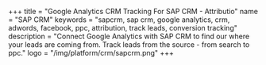 +++
title = "Google Analytics CRM Tracking For SAP CRM - Attributio"
name = "SAP CRM"
keywords = "sapcrm, sap crm, google analytics, crm, adwords, facebook, ppc, attribution, track leads, conversion tracking"
description = "Connect Google Analytics with SAP CRM to find our where your leads are coming from. Track leads from the source - from search to ppc."
logo = "/img/platform/crm/sapcrm.png"
+++
